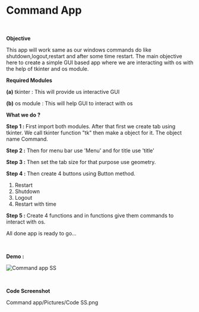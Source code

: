 # Command App

<br />

__Objective__ 

This app will work same as our windows commands do like shutdown,logout,restart and after some time restart. The main objective here to create a simple GUI based app where we are interacting with os with the help of tkinter and os module.

__Required Modules__

__(a)__ tkinter : This will provide us interactive GUI 

__(b)__ os module : This will help GUI to interact with os


__What we do ?__

__Step 1 :__ First import both modules. After that first we create tab using tkinter. We call tkinter function "tk" then make a object for it. The object name Command.

__Step 2 :__ Then for menu bar use 'Menu' and for title use 'title' 

__Step 3 :__ Then set the tab size for that purpose use geometry.

__Step 4 :__ Then create 4 buttons using Button method.

1. Restart
2. Shutdown
3. Logout
4. Restart with time

__Step 5 :__ Create 4 functions and in functions give them commands to interact with os.


All done app is ready to go...


<br />

__Demo :__

![Command app SS](https://user-images.githubusercontent.com/78997764/184631676-a52d2891-1b6b-4f23-b387-8a7920707626.png)



<br />

__Code Screenshot__

Command app/Pictures/Code SS.png
